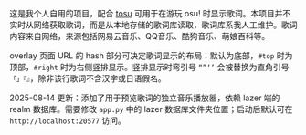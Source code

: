 这是我个人自用的项目，配合 [tosu](https://github.com/tosuapp/tosu) 可用于在游玩 osu! 时显示歌词。本项目并不实时从网络获取歌词，而是从本地存储的歌词库读取，歌词库系我人工维护。歌词内容来自网络，来源包括网易云音乐、QQ音乐、酷狗音乐、萌娘百科等。

overlay 页面 URL 的 hash 部分可决定歌词显示的布局：默认为底部，`#top` 时为顶部，`#right` 时为右侧竖排显示。竖排显示时弯引号 `“”‘’` 会被替换为直角引号 `「」『』`，除非该行歌词不含汉字或日语假名。

2025-08-14 更新：添加了用于预览歌词的独立音乐播放器，依赖 lazer 端的 realm 数据库。需要修改 `app.py` 中的 lazer 数据库文件夹位置；启动后默认可在 `http://localhost:20577` 访问。
